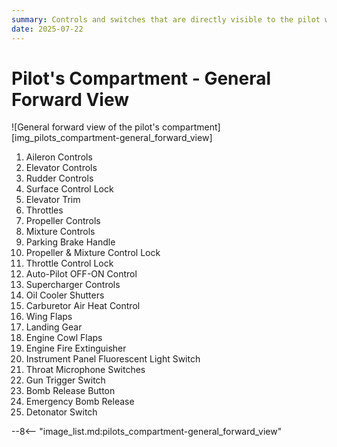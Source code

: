 ```yaml
---
summary: Controls and switches that are directly visible to the pilot when looking to the front of the airplane.
date: 2025-07-22
---
```


# Pilot's Compartment - General Forward View

![General forward view of the pilot's compartment][img_pilots_compartment-general_forward_view]

1. Aileron Controls
2. Elevator Controls
3. Rudder Controls
4. Surface Control Lock
5. Elevator Trim
6. Throttles
7. Propeller Controls
8. Mixture Controls
9. Parking Brake Handle
10. Propeller & Mixture Control Lock
11. Throttle Control Lock
12. Auto-Pilot OFF-ON Control
13. Supercharger Controls
14. Oil Cooler Shutters
15. Carburetor Air Heat Control
16. Wing Flaps
17. Landing Gear
18. Engine Cowl Flaps
19. Engine Fire Extinguisher
20. Instrument Panel Fluorescent Light Switch
21. Throat Microphone Switches
22. Gun Trigger Switch
23. Bomb Release Button
24. Emergency Bomb Release
25. Detonator Switch

<!-- links -->
--8<-- "image_list.md:pilots_compartment-general_forward_view"